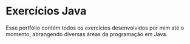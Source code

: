 # Exercícios Java

Esse portfólio contém todos os exercícios desenvolvidos por mim até o momento, abrangendo diversas áreas da programação em Java.
